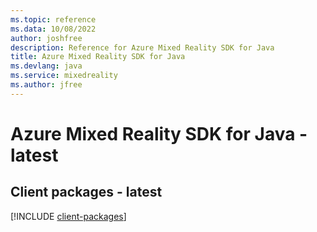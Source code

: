 ```yaml
---
ms.topic: reference
ms.data: 10/08/2022
author: joshfree
description: Reference for Azure Mixed Reality SDK for Java
title: Azure Mixed Reality SDK for Java
ms.devlang: java
ms.service: mixedreality
ms.author: jfree
---
```

# Azure Mixed Reality SDK for Java - latest

## Client packages - latest
[!INCLUDE [client-packages](mixed-reality-client-index.md)]